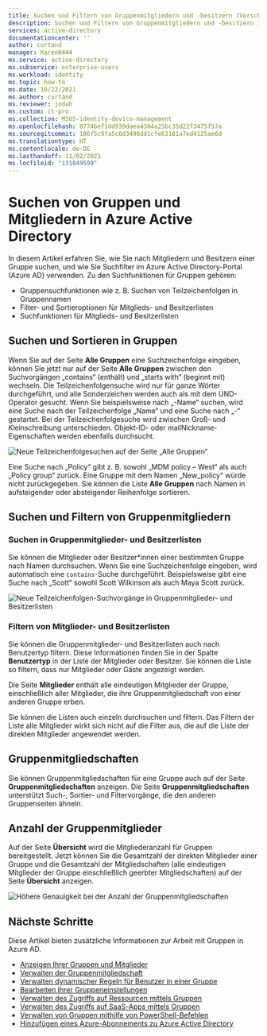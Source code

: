 ```yaml
---
title: Suchen und Filtern von Gruppenmitgliedern und -besitzern (Vorschau) – Azure Active Directory | Microsoft-Dokumentation
description: Suchen und Filtern von Gruppenmitgliedern und -besitzern im Azure-Portal.
services: active-directory
documentationcenter: ''
author: curtand
manager: KarenH444
ms.service: active-directory
ms.subservice: enterprise-users
ms.workload: identity
ms.topic: how-to
ms.date: 10/22/2021
ms.author: curtand
ms.reviewer: jodah
ms.custom: it-pro
ms.collection: M365-identity-device-management
ms.openlocfilehash: 8774bef1dd939daea4384a25bc35d22f3475f57a
ms.sourcegitcommit: 106f5c9fa5c6d3498dd1cfe63181a7ed4125ae6d
ms.translationtype: HT
ms.contentlocale: de-DE
ms.lasthandoff: 11/02/2021
ms.locfileid: "131049599"
---
```

# <a name="search-groups-and-members-in-azure-active-directory"></a>Suchen von Gruppen und Mitgliedern in Azure Active Directory

In diesem Artikel erfahren Sie, wie Sie nach Mitgliedern und Besitzern einer Gruppe suchen, und wie Sie Suchfilter im Azure Active Directory-Portal (Azure AD) verwenden. Zu den Suchfunktionen für Gruppen gehören:

- Gruppensuchfunktionen wie z. B. Suchen von Teilzeichenfolgen in Gruppennamen
- Filter- und Sortieroptionen für Mitglieds- und Besitzerlisten
- Suchfunktionen für Mitglieds- und Besitzerlisten

## <a name="group-search-and-sort"></a>Suchen und Sortieren in Gruppen

Wenn Sie auf der Seite **Alle Gruppen** eine Suchzeichenfolge eingeben, können Sie jetzt nur auf der Seite **Alle Gruppen** zwischen den Suchvorgängen „contains“ (enthält) und „starts with“ (beginnt mit) wechseln. Die Teilzeichenfolgensuche wird nur für ganze Wörter durchgeführt, und alle Sonderzeichen werden auch als mit dem UND-Operator gesucht. Wenn Sie beispielsweise nach „-Name“ suchen, wird eine Suche nach der Teilzeichenfolge „Name“ und eine Suche nach „-“ gestartet. Bei der Teilzeichenfolgesuche wird zwischen Groß- und Kleinschreibung unterschieden. Objekt-ID- oder mailNickname-Eigenschaften werden ebenfalls durchsucht.

![Neue Teilzeichenfolgesuchen auf der Seite „Alle Gruppen“](./media/groups-members-owners-search/members-list.png)

Eine Suche nach „Policy“ gibt z. B. sowohl „MDM policy – West“ als auch „Policy group“ zurück. Eine Gruppe mit dem Namen „New_policy“ würde nicht zurückgegeben. Sie können die Liste **Alle Gruppen** nach Namen in aufsteigender oder absteigender Reihenfolge sortieren.

## <a name="group-member-search-and-filter"></a>Suchen und Filtern von Gruppenmitgliedern

### <a name="search-group-member-and-owner-lists"></a>Suchen in Gruppenmitglieder- und Besitzerlisten

Sie können die Mitglieder oder Besitzer*innen einer bestimmten Gruppe nach Namen durchsuchen. Wenn Sie eine Suchzeichenfolge eingeben, wird automatisch eine `contains`-Suche durchgeführt. Beispielsweise gibt eine Suche nach „Scott“ sowohl Scott Wilkinson als auch Maya Scott zurück.

![Neue Teilzeichenfolgen-Suchvorgänge in Gruppenmitglieder- und Besitzerlisten](./media/groups-members-owners-search/groups-search-preview.png)

### <a name="filter-member-and-owner-lists"></a>Filtern von Mitglieder- und Besitzerlisten

Sie können die Gruppenmitglieder- und Besitzerlisten auch nach Benutzertyp filtern. Diese Informationen finden Sie in der Spalte **Benutzertyp** in der Liste der Mitglieder oder Besitzer. Sie können die Liste so filtern, dass nur Mitglieder oder Gäste angezeigt werden.

Die Seite **Mitglieder** enthält alle eindeutigen Mitglieder der Gruppe, einschließlich aller Mitglieder, die ihre Gruppenmitgliedschaft von einer anderen Gruppe erben.

Sie können die Listen auch einzeln durchsuchen und filtern. Das Filtern der Liste alle Mitglieder wirkt sich nicht auf die Filter aus, die auf die Liste der direkten Mitglieder angewendet werden.

## <a name="group-memberships"></a>Gruppenmitgliedschaften

Sie können Gruppenmitgliedschaften für eine Gruppe auch auf der Seite **Gruppenmitgliedschaften** anzeigen. Die Seite **Gruppenmitgliedschaften** unterstützt Such-, Sortier- und Filtervorgänge, die den anderen Gruppenseiten ähneln.

## <a name="group-member-counts"></a>Anzahl der Gruppenmitglieder

Auf der Seite **Übersicht** wird die Mitgliederanzahl für Gruppen bereitgestellt. Jetzt können Sie die Gesamtzahl der direkten Mitglieder einer Gruppe und die Gesamtzahl der Mitgliedschaften (alle eindeutigen Mitglieder der Gruppe einschließlich geerbter Mitgliedschaften) auf der Seite **Übersicht** anzeigen.

![Höhere Genauigkeit bei der Anzahl der Gruppenmitgliedschaften](./media/groups-members-owners-search/member-numbers.png)

## <a name="next-steps"></a>Nächste Schritte

Diese Artikel bieten zusätzliche Informationen zur Arbeit mit Gruppen in Azure AD.

- [Anzeigen Ihrer Gruppen und Mitglieder](../fundamentals/active-directory-groups-view-azure-portal.md)
- [Verwalten der Gruppenmitgliedschaft](../fundamentals/active-directory-groups-membership-azure-portal.md)
- [Verwalten dynamischer Regeln für Benutzer in einer Gruppe](groups-create-rule.md)
- [Bearbeiten Ihrer Gruppeneinstellungen](../fundamentals/active-directory-groups-settings-azure-portal.md)
- [Verwalten des Zugriffs auf Ressourcen mittels Gruppen](../fundamentals/active-directory-manage-groups.md)
- [Verwalten des Zugriffs auf SaaS-Apps mittels Gruppen](groups-saasapps.md)
- [Verwalten von Gruppen mithilfe von PowerShell-Befehlen](../enterprise-users/groups-settings-v2-cmdlets.md)
- [Hinzufügen eines Azure-Abonnements zu Azure Active Directory](../fundamentals/active-directory-how-subscriptions-associated-directory.md)
